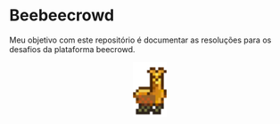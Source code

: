 # Beebeecrowd 

Meu objetivo com este repositório é documentar as resoluções para os desafios da plataforma beecrowd.

<div align="center">
  <img src="./banner-llama.gif" title="Banner" alt="A jumping llama from Minecraft" width="60">
<div>
